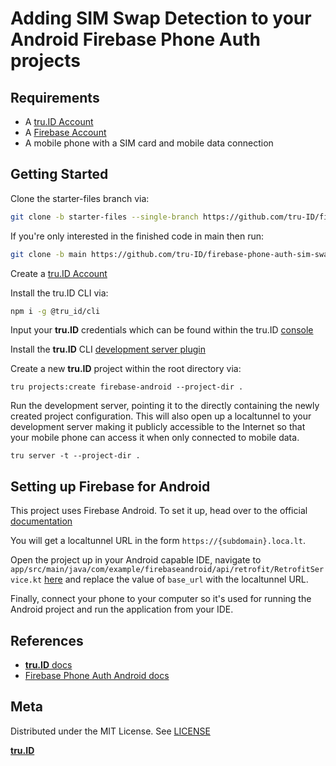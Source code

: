 # Adding SIM Swap Detection to your Android Firebase Phone Auth projects

## Requirements

- A [tru.ID Account](https://tru.id)
- A [Firebase Account](https://console.firebase.google.com)
- A mobile phone with a SIM card and mobile data connection

## Getting Started

Clone the starter-files branch via:

```bash
git clone -b starter-files --single-branch https://github.com/tru-ID/firebase-phone-auth-sim-swap-detection-android.git
```

If you're only interested in the finished code in main then run:

```bash
git clone -b main https://github.com/tru-ID/firebase-phone-auth-sim-swap-detection-android.git
```

Create a [tru.ID Account](https://tru.id)

Install the tru.ID CLI via:

```bash
npm i -g @tru_id/cli

```

Input your **tru.ID** credentials which can be found within the tru.ID [console](https://developer.tru.id/console)

Install the **tru.ID** CLI [development server plugin](https://github.com/tru-ID/cli-plugin-dev-server)

Create a new **tru.ID** project within the root directory via:

```
tru projects:create firebase-android --project-dir .
```

Run the development server, pointing it to the directly containing the newly created project configuration. This will also open up a localtunnel to your development server making it publicly accessible to the Internet so that your mobile phone can access it when only connected to mobile data.

```
tru server -t --project-dir .
```

## Setting up Firebase for Android

This project uses Firebase Android. To set it up, head over to the official [documentation](https://firebase.google.com/docs/auth/android/phone-auth)

You will get a localtunnel URL in the form `https://{subdomain}.loca.lt`.

Open the project up in your Android capable IDE, navigate to `app/src/main/java/com/example/firebaseandroid/api/retrofit/RetrofitService.kt` [here](https://github.com/tru-ID/firebase-phone-auth-sim-swap-detection-android/blob/main/app/src/main/java/com/example/firebaseandroid/API/retrofit/RetrofitService.kt#L17) and replace the value of `base_url` with the localtunnel URL.

Finally, connect your phone to your computer so it's used for running the Android project and run the application from your IDE.

## References

- [**tru.ID** docs](https://developer.tru.id/docs)
- [Firebase Phone Auth Android docs](https://firebase.google.com/docs/auth/android/phone-auth)

## Meta

Distributed under the MIT License. See [LICENSE](https://github.com/tru-ID/firebase-phone-auth-sim-swap-detection-android/blob/main/LICENSE.md)

[**tru.ID**](https://tru.id)
